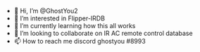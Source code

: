 - 👋 Hi, I’m @GhostYou2
- 👀 I’m interested in Flipper-IRDB
- 🌱 I’m currently learning how this all works
- 💞️ I’m looking to collaborate on IR AC remote control database
- 📫 How to reach me discord ghostyou #8993

<!---
GhostYou2/GhostYou2 is a ✨ special ✨ repository because its `README.md` (this file) appears on your GitHub profile.
You can click the Preview link to take a look at your changes.
--->

